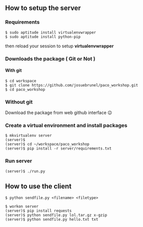 ## How to setup the server

### Requirements

```shell
$ sudo aptitude install virtualenvwrapper
$ sudo aptitude install python-pip
```
then reload your session to setup **virtualenvwrapper**

### Downloads the package ( Git or Not )

#### With **git**
```shell
$ cd workspace
$ git clone https://github.com/josuebrunel/paco_workshop.git
$ cd paco_workshop
```

### Without git 
Download the package from web github interface :wink:


### Create a virtual environment and install packages

```shell
$ mkvirtualenv server
(server)$ 
(server)$ cd ~/workspace/paco_workshop 
(server)$ pip install -r server/requirements.txt 
```

### Run server
```shell
(server)$ ./run.py
```

## How to use the client 

```shell
$ python sendfile.py <filename> <filetype>
```

```shell
$ workon server
(server)$ pip install requests
(server)$ python sendfile.py lol.tar.gz x-gzip
(server)$ python sendfile.py hello.txt txt
```

